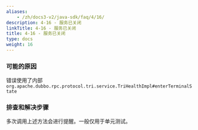 ```yaml
---
aliases:
    - /zh/docs3-v2/java-sdk/faq/4/16/
description: 4-16 - 服务已关闭
linkTitle: 4-16 - 服务已关闭
title: 4-16 - 服务已关闭
type: docs
weight: 16
---
```




### 可能的原因

错误使用了内部 `org.apache.dubbo.rpc.protocol.tri.service.TriHealthImpl#enterTerminalState`

### 排查和解决步骤

多次调用上述方法会进行提醒。一般仅用于单元测试。